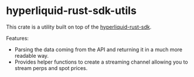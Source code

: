 # hyperliquid-rust-sdk-utils
This crate is a utility built on top of the [hyperliquid-rust-sdk](https://github.com/hyperliquid-dex/hyperliquid-rust-sdk).

Features:
- Parsing the data coming from the API and returning it in a much more readable way.
- Provides helper functions to create a streaming channel allowing you to stream perps and spot prices.
